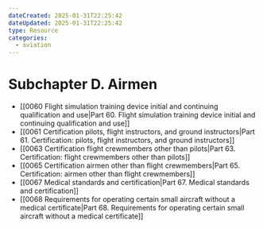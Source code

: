 ```yaml
---
dateCreated: 2025-01-31T22:25:42
dateUpdated: 2025-01-31T22:25:42
type: Resource
categories:
  - aviation
---
```


# Subchapter D. Airmen

- [[0060 Flight simulation training device initial and continuing qualification and use|Part 60. Flight simulation training device initial and continuing qualification and use]]
- [[0061 Certification  pilots, flight instructors, and ground instructors|Part 61. Certification: pilots, flight instructors, and ground instructors]]
- [[0063 Certification  flight crewmembers other than pilots|Part 63. Certification: flight crewmembers other than pilots]]
- [[0065 Certification  airmen other than flight crewmembers|Part 65. Certification: airmen other than flight crewmembers]]
- [[0067 Medical standards and certification|Part 67. Medical standards and certification]]
- [[0068 Requirements for operating certain small aircraft without a medical certificate|Part 68. Requirements for operating certain small aircraft without a medical certificate]]